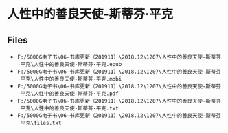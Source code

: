 # 人性中的善良天使-斯蒂芬·平克

## Files

- `F:/5000G电子书\06-书库更新（201911）\2018.12\1207\人性中的善良天使-斯蒂芬·平克\人性中的善良天使-斯蒂芬·平克.epub`
- `F:/5000G电子书\06-书库更新（201911）\2018.12\1207\人性中的善良天使-斯蒂芬·平克\人性中的善良天使-斯蒂芬·平克.mobi`
- `F:/5000G电子书\06-书库更新（201911）\2018.12\1207\人性中的善良天使-斯蒂芬·平克\人性中的善良天使-斯蒂芬·平克.pdf`
- `F:/5000G电子书\06-书库更新（201911）\2018.12\1207\人性中的善良天使-斯蒂芬·平克\人性中的善良天使-斯蒂芬·平克.txt`
- `F:/5000G电子书\06-书库更新（201911）\2018.12\1207\人性中的善良天使-斯蒂芬·平克\files.txt`

